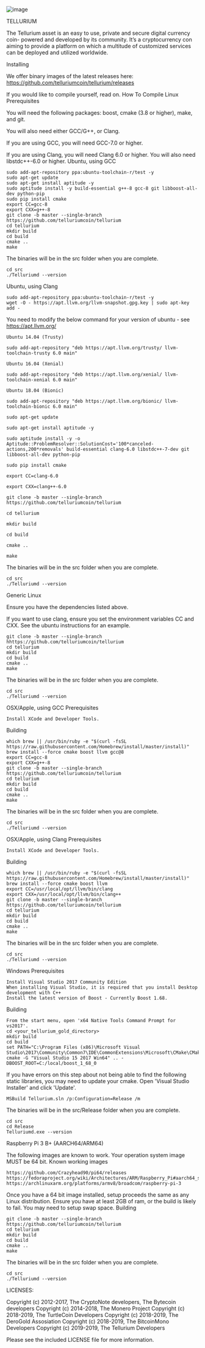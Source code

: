 ![image](https://github.com/TelluriumCoin/Tellurium/blob/master/logo.png)

TELLURIUM

The Tellurium asset is an easy to use, private and secure digital currency coin- powered and developed by its community. It’s a cryptocurrency con aiming to provide a platform on which a multitude of customized services can be deployed and utilized worldwide. 

Installing

We offer binary images of the latest releases here: https://github.com/telluriumcoin/tellurium/releases

If you would like to compile yourself, read on.
How To Compile
Linux
Prerequisites

You will need the following packages: boost, cmake (3.8 or higher), make, and git.

You will also need either GCC/G++, or Clang.

If you are using GCC, you will need GCC-7.0 or higher.

If you are using Clang, you will need Clang 6.0 or higher. You will also need libstdc++-6.0 or higher.
Ubuntu, using GCC

    sudo add-apt-repository ppa:ubuntu-toolchain-r/test -y
    sudo apt-get update
    sudo apt-get install aptitude -y
    sudo aptitude install -y build-essential g++-8 gcc-8 git libboost-all-dev python-pip
    sudo pip install cmake
    export CC=gcc-8
    export CXX=g++-8
    git clone -b master --single-branch https://github.com/telluriumcoin/tellurium
    cd tellurium
    mkdir build
    cd build
    cmake ..
    make

The binaries will be in the src folder when you are complete.

    cd src
    ./Telluriumd --version

Ubuntu, using Clang

    sudo add-apt-repository ppa:ubuntu-toolchain-r/test -y
    wget -O - https://apt.llvm.org/llvm-snapshot.gpg.key | sudo apt-key add -

You need to modify the below command for your version of ubuntu - see https://apt.llvm.org/

    Ubuntu 14.04 (Trusty)

    sudo add-apt-repository "deb https://apt.llvm.org/trusty/ llvm-toolchain-trusty 6.0 main"

    Ubuntu 16.04 (Xenial)

    sudo add-apt-repository "deb https://apt.llvm.org/xenial/ llvm-toolchain-xenial 6.0 main"

    Ubuntu 18.04 (Bionic)

    sudo add-apt-repository "deb https://apt.llvm.org/bionic/ llvm-toolchain-bionic 6.0 main"

    sudo apt-get update

    sudo apt-get install aptitude -y

    sudo aptitude install -y -o Aptitude::ProblemResolver::SolutionCost='100*canceled-actions,200*removals' build-essential clang-6.0 libstdc++-7-dev git libboost-all-dev python-pip

    sudo pip install cmake

    export CC=clang-6.0

    export CXX=clang++-6.0

    git clone -b master --single-branch https://github.com/telluriumcoin/tellurium

    cd tellurium

    mkdir build

    cd build

    cmake ..

    make

The binaries will be in the src folder when you are complete.

    cd src
    ./Telluriumd --version

Generic Linux

Ensure you have the dependencies listed above.

If you want to use clang, ensure you set the environment variables CC and CXX. See the ubuntu instructions for an example.

    git clone -b master --single-branch hhttps://github.com/telluriumcoin/tellurium
    cd tellurium
    mkdir build
    cd build
    cmake ..
    make

The binaries will be in the src folder when you are complete.

    cd src
    ./Telluriumd --version

OSX/Apple, using GCC
Prerequisites

    Install XCode and Developer Tools.

Building

    which brew || /usr/bin/ruby -e "$(curl -fsSL https://raw.githubusercontent.com/Homebrew/install/master/install)"
    brew install --force cmake boost llvm gcc@8
    export CC=gcc-8
    export CXX=g++-8
    git clone -b master --single-branch https://github.com/telluriumcoin/tellurium
    cd tellurium
    mkdir build
    cd build
    cmake ..
    make

The binaries will be in the src folder when you are complete.

    cd src
    ./Telluriumd --version

OSX/Apple, using Clang
Prerequisites

    Install XCode and Developer Tools.

Building

    which brew || /usr/bin/ruby -e "$(curl -fsSL https://raw.githubusercontent.com/Homebrew/install/master/install)"
    brew install --force cmake boost llvm
    export CC=/usr/local/opt/llvm/bin/clang
    export CXX=/usr/local/opt/llvm/bin/clang++
    git clone -b master --single-branch https://github.com/telluriumcoin/tellurium
    cd tellurium
    mkdir build
    cd build
    cmake ..
    make

The binaries will be in the src folder when you are complete.

    cd src
    ./Telluriumd --version

Windows
Prerequisites

    Install Visual Studio 2017 Community Edition
    When installing Visual Studio, it is required that you install Desktop development with C++
    Install the latest version of Boost - Currently Boost 1.68.

Building

    From the start menu, open 'x64 Native Tools Command Prompt for vs2017'.
    cd <your_tellurium_gold_directory>
    mkdir build
    cd build
    set PATH="C:\Program Files (x86)\Microsoft Visual Studio\2017\Community\Common7\IDE\CommonExtensions\Microsoft\CMake\CMake\bin";%PATH%
    cmake -G "Visual Studio 15 2017 Win64" .. -DBOOST_ROOT=C:/local/boost_1_68_0

If you have errors on this step about not being able to find the following static libraries, you may need to update your cmake. Open 'Visual Studio Installer' and click 'Update'.

    MSBuild Tellurium.sln /p:Configuration=Release /m

The binaries will be in the src/Release folder when you are complete.

    cd src
    cd Release
    Telluriumd.exe --version

Raspberry Pi 3 B+ (AARCH64/ARM64)

The following images are known to work. Your operation system image MUST be 64 bit.
Known working images

    https://github.com/Crazyhead90/pi64/releases
    https://fedoraproject.org/wiki/Architectures/ARM/Raspberry_Pi#aarch64_supported_images_for_Raspberry_Pi_3
    https://archlinuxarm.org/platforms/armv8/broadcom/raspberry-pi-3

Once you have a 64 bit image installed, setup proceeds the same as any Linux distribution. Ensure you have at least 2GB of ram, or the build is likely to fail. You may need to setup swap space.
Building

    git clone -b master --single-branch https://github.com/telluriumcoin/tellurium
    cd tellurium
    mkdir build
    cd build
    cmake ..
    make

The binaries will be in the src folder when you are complete.

    cd src
    ./Telluriumd --version


LICENSES:

Copyright (c) 2012-2017, The CryptoNote developers, The Bytecoin developers
Copyright (c) 2014-2018, The Monero Project
Copyright (c) 2018-2019, The TurtleCoin Developers
Copyright (c) 2018-2019, The DeroGold Assosiation
Copyright (c) 2018-2019, The BitcoinMono Developers
Copyright (c) 2019-2019, The Tellurium Developers

Please see the included LICENSE file for more information.

```
